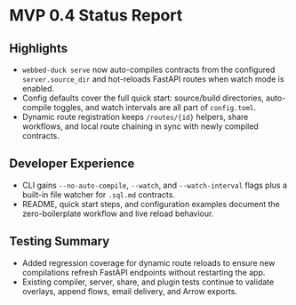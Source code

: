 # MVP 0.4 Status Report

## Highlights

- `webbed-duck serve` now auto-compiles contracts from the configured `server.source_dir` and hot-reloads FastAPI routes when watch mode is enabled.
- Config defaults cover the full quick start: source/build directories, auto-compile toggles, and watch intervals are all part of `config.toml`.
- Dynamic route registration keeps `/routes/{id}` helpers, share workflows, and local route chaining in sync with newly compiled contracts.

## Developer Experience

- CLI gains `--no-auto-compile`, `--watch`, and `--watch-interval` flags plus a built-in file watcher for `.sql.md` contracts.
- README, quick start steps, and configuration examples document the zero-boilerplate workflow and live reload behaviour.

## Testing Summary

- Added regression coverage for dynamic route reloads to ensure new compilations refresh FastAPI endpoints without restarting the app.
- Existing compiler, server, share, and plugin tests continue to validate overlays, append flows, email delivery, and Arrow exports.
